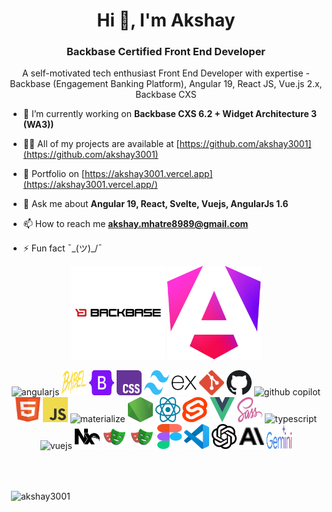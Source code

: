 <!-- <header>
  <h2 align="center"> Hi there 👋</h2>
</header>
-->

<!--
<section>
 <p align="center">I'm Akshay, a self-motivated tech enthusiast Front End Developer - Angularjs 1.x, Angular 10, React JS, Vue.js, Backbase</p>
</section>
-->

<!--
<div align="center">
 <span>
  <img height="150" width="150" src="https://github.com/akshay3001/akshay3001/blob/master/logo/Backbase%20logo.png" alt="Backbase CXP CXS Logo" />
 </span>
<span>
  <img height="150" width="150" src="https://github.com/akshay3001/akshay3001/blob/master/logo/angular.png" alt="Angular Logo" />
</span>
</div> 
-->

<!-- <img width="" src="http://naseba.com/wp-content/uploads/2019/05/backbase-logo.png" alt="Backbase" />
https://akshay3001.github.io/akshay-portfolio/
-->

<h1 align="center">Hi 👋, I'm Akshay</h1>
<h3 align="center">Backbase Certified Front End Developer</h3>
<p align="center">A self-motivated tech enthusiast Front End Developer with expertise - Backbase (Engagement Banking Platform), Angular 19, React JS, Vue.js 2.x, Backbase CXS</p>

- 🔭 I’m currently working on **Backbase CXS 6.2 + Widget Architecture 3 (WA3))**

- 👨‍💻 All of my projects are available at [https://github.com/akshay3001](https://github.com/akshay3001)

- 📝 Portfolio on [https://akshay3001.vercel.app](https://akshay3001.vercel.app/)

- 💬 Ask me about **Angular 19, React, Svelte, Vuejs, AngularJs 1.6**

- 📫 How to reach me **akshay.mhatre8989@gmail.com**

- ⚡ Fun fact ¯\_(ツ)_/¯

<div align="center">
 <span>
  <img height="150" width="150" src="https://github.com/akshay3001/akshay3001/blob/master/logo/Backbase%20logo.png" alt="Backbase CXP CXS Logo" />
 </span>
<span>
  <img height="150" width="150" src="https://github.com/akshay3001/akshay3001/blob/master/logo/angular.svg" alt="Angular Logo" />
</span>
</div> 

<p align="center">
  <img src="https://devicons.github.io/devicon/devicon.git/icons/angularjs/angularjs-original.svg" alt="angularjs" width="40" height="40"/>
  <img src="https://github.com/akshay3001/akshay3001/blob/master/logo/babel.svg" alt="babel" width="40" height="40"/>
  <img src="https://github.com/akshay3001/akshay3001/blob/master/logo//bootstrap.svg" alt="bootstrap" width="40" height="40"/>
  <img src="https://github.com/akshay3001/akshay3001/blob/master/logo/css.svg" alt="css3" width="40" height="40"/>
  <img src="https://github.com/akshay3001/akshay3001/blob/master/logo/tailwindcss.svg" alt="tailwind css" width="40" height="40"/>
  <img src="https://github.com/akshay3001/akshay3001/blob/master/logo/expressjs.svg" alt="express" width="40" height="40"/>
  <img src="https://github.com/akshay3001/akshay3001/blob/master/logo/git.svg" alt="git" width="40" height="40"/>
  <img src="https://github.com/akshay3001/akshay3001/blob/master/logo/github_light.svg" alt="github" width="40" height="40"/>
  <img src="https://github.com/akshay3001/akshay3001/blob/master/logo/copilit.svg" alt="github copilot" width="40" height="40"/>
  <img src="https://github.com/akshay3001/akshay3001/blob/master/logo/html5.svg" alt="html5" width="40" height="40"/>
  <img src="https://github.com/akshay3001/akshay3001/blob/master/logo/javascript.svg" alt="javascript" width="40" height="40"/>
  <img src="https://raw.githubusercontent.com/prplx/svg-logos/5585531d45d294869c4eaab4d7cf2e9c167710a9/svg/materialize.svg" alt="materialize" width="40" height="40"/>
  <img src="https://github.com/akshay3001/akshay3001/blob/master/logo/nodejs.svg" alt="nodejs" width="40" height="40"/>
  <img src="https://github.com/akshay3001/akshay3001/blob/master/logo/react_light.svg" alt="react" width="40" height="40"/>
  <img src="https://github.com/akshay3001/akshay3001/blob/master/logo/svelte.svg" alt="svelte" width="40" height="40"/>
  <img src="https://github.com/akshay3001/akshay3001/blob/master/logo/vue.svg" alt="vue js" width="40" height="40"/>
  <img src="https://github.com/akshay3001/akshay3001/blob/master/logo/sass.svg" alt="sass" width="40" height="40"/>
  <img src="hhttps://github.com/akshay3001/akshay3001/blob/master/logo/typescript.svg" alt="typescript" width="40" height="40"/>
  <img src="https://devicons.github.io/devicon/devicon.git/icons/vuejs/vuejs-original-wordmark.svg" alt="vuejs" width="40" height="40"/>
  <img src="https://github.com/akshay3001/akshay3001/blob/master/logo/nx_light.svg" alt="nx" width="40" height="40"/>
  <img src="https://github.com/akshay3001/akshay3001/blob/master/logo/playwright.svg" alt="playwright" width="40" height="40"/>
  <img src="https://github.com/akshay3001/akshay3001/blob/master/logo/playwright.svg" alt="playwright" width="40" height="40"/>
  <img src="https://github.com/akshay3001/akshay3001/blob/master/logo/figma.svg" alt="figma" width="40" height="40"/>
  <img src="https://github.com/akshay3001/akshay3001/blob/master/logo/vscode.svg" alt="vscode" width="40" height="40"/>
  <img src="https://github.com/akshay3001/akshay3001/blob/master/logo/openai.svg" alt="openai" width="40" height="40"/>
  <img src="https://github.com/akshay3001/akshay3001/blob/master/logo/anthropic_black.svg" alt="anthropic" width="40" height="40"/>
  <img src="https://github.com/akshay3001/akshay3001/blob/master/logo/gemini_wordmark.svg" alt="google gemini" width="40" height="40"/>
</p>
<br><br>
<p>&nbsp;<img align="center" src="https://github-readme-stats.vercel.app/api?username=akshay3001&show_icons=true" alt="akshay3001" /></p>

